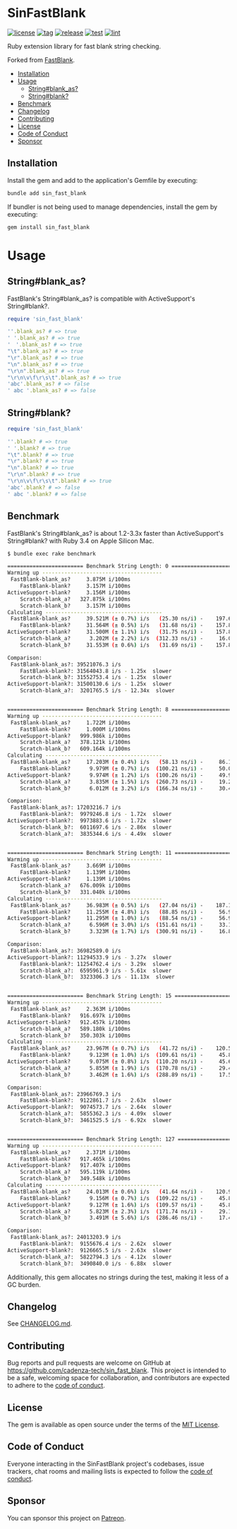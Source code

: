 # SinFastBlank

[![license](https://img.shields.io/badge/license-MIT-blue.svg)](https://github.com/cadenza-tech/sin_fast_blank/blob/main/LICENSE.txt) [![tag](https://img.shields.io/github/tag/cadenza-tech/sin_fast_blank.svg?logo=github&color=2EBC4F)](https://github.com/cadenza-tech/sin_fast_blank/blob/main/CHANGELOG.md) [![release](https://github.com/cadenza-tech/sin_fast_blank/actions/workflows/release.yml/badge.svg)](https://github.com/cadenza-tech/sin_fast_blank/actions?query=workflow%3Arelease) [![test](https://github.com/cadenza-tech/sin_fast_blank/actions/workflows/test.yml/badge.svg)](https://github.com/cadenza-tech/sin_fast_blank/actions?query=workflow%3Atest) [![lint](https://github.com/cadenza-tech/sin_fast_blank/actions/workflows/lint.yml/badge.svg)](https://github.com/cadenza-tech/sin_fast_blank/actions?query=workflow%3Alint)

Ruby extension library for fast blank string checking.

Forked from [FastBlank](https://github.com/SamSaffron/fast_blank).

- [Installation](#installation)
- [Usage](#usage)
  - [String#blank\_as?](#stringblank_as)
  - [String#blank?](#stringblank)
- [Benchmark](#benchmark)
- [Changelog](#changelog)
- [Contributing](#contributing)
- [License](#license)
- [Code of Conduct](#code-of-conduct)
- [Sponsor](#sponsor)

## Installation

Install the gem and add to the application's Gemfile by executing:

```bash
bundle add sin_fast_blank
```

If bundler is not being used to manage dependencies, install the gem by executing:

```bash
gem install sin_fast_blank
```

# Usage

## String#blank_as?

FastBlank's String#blank_as? is compatible with ActiveSupport's String#blank?.

```ruby
require 'sin_fast_blank'

''.blank_as? # => true
' '.blank_as? # => true
'　'.blank_as? # => true
"\t".blank_as? # => true
"\r".blank_as? # => true
"\n".blank_as? # => true
"\r\n".blank_as? # => true
"\r\n\v\f\r\s\t".blank_as? # => true
'abc'.blank_as? # => false
' abc '.blank_as? # => false
```

## String#blank?

```ruby
require 'sin_fast_blank'

''.blank? # => true
' '.blank? # => true
"\t".blank? # => true
"\r".blank? # => true
"\n".blank? # => true
"\r\n".blank? # => true
"\r\n\v\f\r\s\t".blank? # => true
'abc'.blank? # => false
' abc '.blank? # => false
```

## Benchmark

FastBlank's String#blank_as? is about 1.2-3.3x faster than ActiveSupport's String#blank? with Ruby 3.4 on Apple Silicon Mac.

```bash
$ bundle exec rake benchmark

======================== Benchmark String Length: 0 ========================
Warming up --------------------------------------
 FastBlank-blank_as?     3.875M i/100ms
    FastBlank-blank?     3.157M i/100ms
ActiveSupport-blank?     3.156M i/100ms
    Scratch-blank_a?   327.875k i/100ms
    Scratch-blank_b?     3.157M i/100ms
Calculating -------------------------------------
 FastBlank-blank_as?     39.521M (± 0.7%) i/s   (25.30 ns/i) -    197.604M in   5.000221s
    FastBlank-blank?     31.564M (± 0.5%) i/s   (31.68 ns/i) -    157.863M in   5.001518s
ActiveSupport-blank?     31.500M (± 1.1%) i/s   (31.75 ns/i) -    157.820M in   5.010796s
    Scratch-blank_a?      3.202M (± 2.2%) i/s  (312.33 ns/i) -     16.066M in   5.020372s
    Scratch-blank_b?     31.553M (± 0.6%) i/s   (31.69 ns/i) -    157.835M in   5.002410s

Comparison:
 FastBlank-blank_as?: 39521076.3 i/s
    FastBlank-blank?: 31564043.8 i/s - 1.25x  slower
    Scratch-blank_b?: 31552753.4 i/s - 1.25x  slower
ActiveSupport-blank?: 31500130.6 i/s - 1.25x  slower
    Scratch-blank_a?:  3201765.5 i/s - 12.34x  slower


======================== Benchmark String Length: 8 ========================
Warming up --------------------------------------
 FastBlank-blank_as?     1.722M i/100ms
    FastBlank-blank?     1.000M i/100ms
ActiveSupport-blank?   999.986k i/100ms
    Scratch-blank_a?   378.121k i/100ms
    Scratch-blank_b?   609.164k i/100ms
Calculating -------------------------------------
 FastBlank-blank_as?     17.203M (± 0.4%) i/s   (58.13 ns/i) -     86.110M in   5.005514s
    FastBlank-blank?      9.979M (± 0.7%) i/s  (100.21 ns/i) -     50.022M in   5.012826s
ActiveSupport-blank?      9.974M (± 1.2%) i/s  (100.26 ns/i) -     49.999M in   5.013807s
    Scratch-blank_a?      3.835M (± 1.5%) i/s  (260.73 ns/i) -     19.284M in   5.029084s
    Scratch-blank_b?      6.012M (± 3.2%) i/s  (166.34 ns/i) -     30.458M in   5.071787s

Comparison:
 FastBlank-blank_as?: 17203216.7 i/s
    FastBlank-blank?:  9979246.8 i/s - 1.72x  slower
ActiveSupport-blank?:  9973883.6 i/s - 1.72x  slower
    Scratch-blank_b?:  6011697.6 i/s - 2.86x  slower
    Scratch-blank_a?:  3835344.6 i/s - 4.49x  slower


======================== Benchmark String Length: 11 ========================
Warming up --------------------------------------
 FastBlank-blank_as?     3.669M i/100ms
    FastBlank-blank?     1.139M i/100ms
ActiveSupport-blank?     1.139M i/100ms
    Scratch-blank_a?   676.009k i/100ms
    Scratch-blank_b?   331.040k i/100ms
Calculating -------------------------------------
 FastBlank-blank_as?     36.983M (± 0.5%) i/s   (27.04 ns/i) -    187.122M in   5.059876s
    FastBlank-blank?     11.255M (± 4.8%) i/s   (88.85 ns/i) -     56.932M in   5.075337s
ActiveSupport-blank?     11.295M (± 1.0%) i/s   (88.54 ns/i) -     56.926M in   5.040663s
    Scratch-blank_a?      6.596M (± 3.0%) i/s  (151.61 ns/i) -     33.124M in   5.026658s
    Scratch-blank_b?      3.323M (± 1.7%) i/s  (300.91 ns/i) -     16.883M in   5.081642s

Comparison:
 FastBlank-blank_as?: 36982589.0 i/s
ActiveSupport-blank?: 11294533.9 i/s - 3.27x  slower
    FastBlank-blank?: 11254762.4 i/s - 3.29x  slower
    Scratch-blank_a?:  6595961.9 i/s - 5.61x  slower
    Scratch-blank_b?:  3323306.3 i/s - 11.13x  slower


======================== Benchmark String Length: 15 ========================
Warming up --------------------------------------
 FastBlank-blank_as?     2.363M i/100ms
    FastBlank-blank?   916.697k i/100ms
ActiveSupport-blank?   912.457k i/100ms
    Scratch-blank_a?   589.180k i/100ms
    Scratch-blank_b?   350.303k i/100ms
Calculating -------------------------------------
 FastBlank-blank_as?     23.967M (± 0.7%) i/s   (41.72 ns/i) -    120.525M in   5.029052s
    FastBlank-blank?      9.123M (± 1.0%) i/s  (109.61 ns/i) -     45.835M in   5.024689s
ActiveSupport-blank?      9.075M (± 0.8%) i/s  (110.20 ns/i) -     45.623M in   5.027882s
    Scratch-blank_a?      5.855M (± 1.9%) i/s  (170.78 ns/i) -     29.459M in   5.032877s
    Scratch-blank_b?      3.462M (± 1.6%) i/s  (288.89 ns/i) -     17.515M in   5.061190s

Comparison:
 FastBlank-blank_as?: 23966769.3 i/s
    FastBlank-blank?:  9122861.7 i/s - 2.63x  slower
ActiveSupport-blank?:  9074573.7 i/s - 2.64x  slower
    Scratch-blank_a?:  5855362.3 i/s - 4.09x  slower
    Scratch-blank_b?:  3461525.5 i/s - 6.92x  slower


======================== Benchmark String Length: 127 ========================
Warming up --------------------------------------
 FastBlank-blank_as?     2.371M i/100ms
    FastBlank-blank?   917.465k i/100ms
ActiveSupport-blank?   917.407k i/100ms
    Scratch-blank_a?   595.119k i/100ms
    Scratch-blank_b?   349.548k i/100ms
Calculating -------------------------------------
 FastBlank-blank_as?     24.013M (± 0.6%) i/s   (41.64 ns/i) -    120.900M in   5.034924s
    FastBlank-blank?      9.156M (± 0.7%) i/s  (109.22 ns/i) -     45.873M in   5.010639s
ActiveSupport-blank?      9.127M (± 1.6%) i/s  (109.57 ns/i) -     45.870M in   5.027384s
    Scratch-blank_a?      5.823M (± 2.3%) i/s  (171.74 ns/i) -     29.161M in   5.010703s
    Scratch-blank_b?      3.491M (± 5.6%) i/s  (286.46 ns/i) -     17.477M in   5.027516s

Comparison:
 FastBlank-blank_as?: 24013203.9 i/s
    FastBlank-blank?:  9155676.4 i/s - 2.62x  slower
ActiveSupport-blank?:  9126665.5 i/s - 2.63x  slower
    Scratch-blank_a?:  5822794.3 i/s - 4.12x  slower
    Scratch-blank_b?:  3490840.0 i/s - 6.88x  slower
```

Additionally, this gem allocates no strings during the test, making it less of a GC burden.

## Changelog

See [CHANGELOG.md](https://github.com/cadenza-tech/sin_fast_blank/blob/main/CHANGELOG.md).

## Contributing

Bug reports and pull requests are welcome on GitHub at https://github.com/cadenza-tech/sin_fast_blank. This project is intended to be a safe, welcoming space for collaboration, and contributors are expected to adhere to the [code of conduct](https://github.com/cadenza-tech/sin_fast_blank/blob/main/CODE_OF_CONDUCT.md).

## License

The gem is available as open source under the terms of the [MIT License](https://github.com/cadenza-tech/sin_fast_blank/blob/main/LICENSE.txt).

## Code of Conduct

Everyone interacting in the SinFastBlank project's codebases, issue trackers, chat rooms and mailing lists is expected to follow the [code of conduct](https://github.com/cadenza-tech/sin_fast_blank/blob/main/CODE_OF_CONDUCT.md).

## Sponsor

You can sponsor this project on [Patreon](https://patreon.com/CadenzaTech).
